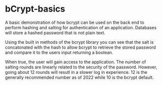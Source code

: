 # bCrypt-basics

A basic demonstration of how bcrypt can be used on the back end to perform hashing and salting for authentication of an application. Databases will store a hashed password that is not plain text. 

Using the built in methods of the bcrypt library you can see that the salt is concatonated with the hash to allow bcrypt to retrieve the stored password and compare it to the users input returning a boolean. 

When true, the user will gain access to the application. The number of salting rounds are linearly related to the security of the password. However, going about 12 rounds will resutl in a slower log in experience. 12 is the generally recommended number as of 2022 while 10 is the bcrypt default. 
